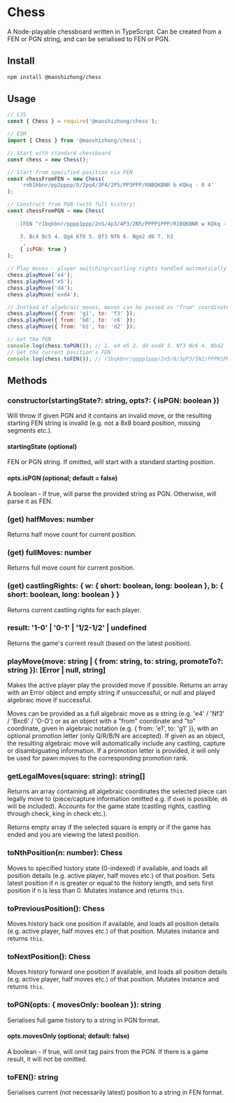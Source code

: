 # Chess

A Node-playable chessboard written in TypeScript. Can be created from a FEN or PGN string, and can be serialised to FEN or PGN.

## Install

```bash
npm install @maoshizhong/chess
```

## Usage

```javascript
// CJS
const { Chess } = require('@maoshizhong/chess');

// ESM
import { Chess } from '@maoshizhong/chess';

// Start with standard chessboard
const chess = new Chess();

// Start from specified position via FEN
const chessFromFEN = new Chess(
    'rnb1kbnr/pp2pppp/8/2pq4/3P4/2P5/PP3PPP/RNBQKBNR b KQkq - 0 4'
);

// Construct from PGN (with full history)
const chessFromPGN = new Chess(
    `
    [FEN "r1bqkbnr/pppp1ppp/2n5/4p3/4P3/2N5/PPPP1PPP/R1BQKBNR w KQkq - 2 3"]

    3. Bc4 Bc5 4. Qg4 Kf8 5. Qf3 Nf6 6. Nge2 d6 7. h3
    `,
    { isPGN: true }
);

// Play moves - player switching/castling rights handled automatically
chess.playMove('e4');
chess.playMove('e5');
chess.playMove('d4');
chess.playMove('exd4');

// Instead of algebraic moves, moves can be passed as "from" coordinate and "to" coordinate
chess.playMove({ from: 'g1', to: 'f3' });
chess.playMove({ from: 'b8', to: 'c6' });
chess.playMove({ from: 'b1', to: 'd2' });

// Get the PGN
console.log(chess.toPGN()); // 1. e4 e5 2. d4 exd4 3. Nf3 Nc6 4. Nbd2
// Get the current position's FEN
console.log(chess.toFEN()); // r1bqkbnr/pppp1ppp/2n5/8/3pP3/5N2/PPPN1PPP/R1BQKB1R b KQkq - 3 4
```

## Methods

### constructor(startingState?: string, opts?: { isPGN: boolean })

Will throw if given PGN and it contains an invalid move, or the resulting starting FEN string is invalid (e.g. not a 8x8 board position, missing segments etc.).

#### startingState (optional)

FEN or PGN string. If omitted, will start with a standard starting position.

#### opts.isPGN (optional; default = false)

A boolean - if true, will parse the provided string as PGN. Otherwise, will parse it as FEN.

### (get) halfMoves: number

Returns half move count for current position.

### (get) fullMoves: number

Returns full move count for current position.

### (get) castlingRights: { w: { short: boolean, long: boolean }, b: { short: boolean, long: boolean } }

Returns current castling rights for each player.

### result: '1-0' | '0-1' | '1/2-1/2' | undefined

Returns the game's current result (based on the latest position).

### playMove(move: string | { from: string, to: string, promoteTo?: string }): \[Error | null, string\]

Makes the active player play the provided move if possible. Returns an array with an Error object and empty string if unsuccessful, or null and played algebraic move if successful.

Moves can be provided as a full algebraic move as a string (e.g. 'e4' / 'Nf3' / 'Bxc6' / 'O-O') or as an object with a "from" coordinate and "to" coordinate, given in algebraic notation (e.g. { from: 'e1', to: 'g1' }), with an optional promotion letter (only Q/R/B/N are accepted). If given as an object, the resulting algebraic move will automatically include any castling, capture or disambiguating information. If a promotion letter is provided, it will only be used for pawn moves to the corresponding promotion rank.

### getLegalMoves(square: string): string[]

Returns an array containing all algebraic coordinates the selected piece can legally move to (piece/capture information omitted e.g. if `dxe6` is possible, `d6` will be included). Accounts for the game state (castling rights, castling through check, king in check etc.).

Returns empty array if the selected square is empty or if the game has ended and you are viewing the latest position.

### toNthPosition(n: number): Chess

Moves to specified history state (0-indexed) if available, and loads all position details (e.g. active player, half moves etc.) of that position. Sets latest position if n is greater or equal to the history length, and sets first position if n is less than 0. Mutates instance and returns `this`.

### toPreviousPosition(): Chess

Moves history back one position if available, and loads all position details (e.g. active player, half moves etc.) of that position. Mutates instance and returns `this`.

### toNextPosition(): Chess

Moves history forward one position if available, and loads all position details (e.g. active player, half moves etc.) of that position. Mutates instance and returns `this`.

### toPGN(opts: { movesOnly: boolean }): string

Serialises full game history to a string in PGN format.

#### opts.movesOnly (optional; default: false)

A boolean - if true, will omit tag pairs from the PGN. If there is a game result, it will not be omitted.

### toFEN(): string

Serialises current (not necessarily latest) position to a string in FEN format.
